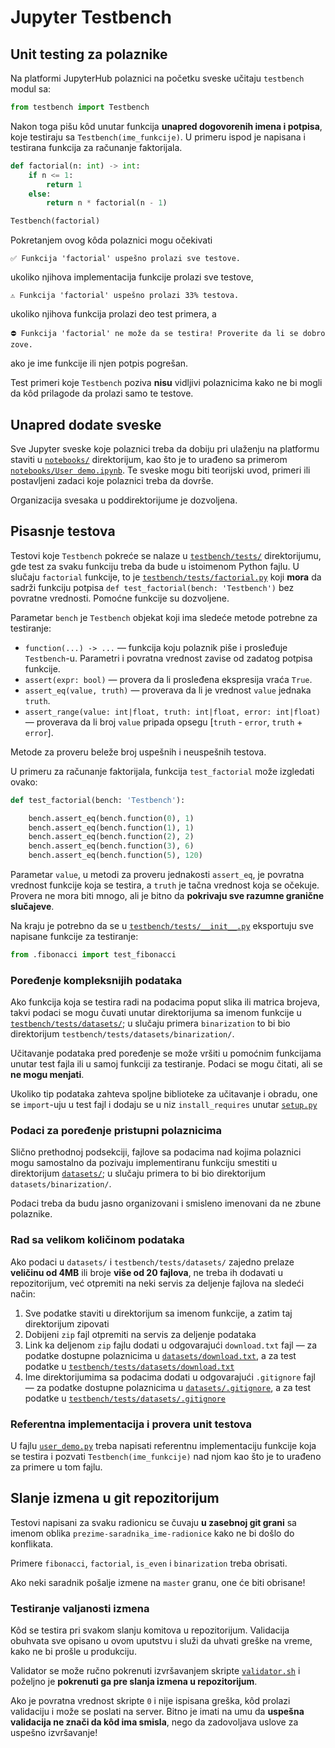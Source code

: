 # Jupyter Testbench

## Unit testing za polaznike

Na platformi JupyterHub polaznici na početku sveske učitaju `testbench` modul sa:
```py
from testbench import Testbench
```
Nakon toga pišu kôd unutar funkcija **unapred dogovorenih imena i potpisa**, koje testiraju sa `Testbench(ime_funkcije)`. U primeru ispod je napisana i testirana funkcija za računanje faktorijala.

```py
def factorial(n: int) -> int:
    if n <= 1:
        return 1
    else:
        return n * factorial(n - 1)

Testbench(factorial)
```

Pokretanjem ovog kôda polaznici mogu očekivati 
```
✅ Funkcija 'factorial' uspešno prolazi sve testove.
```
ukoliko njihova implementacija funkcije prolazi sve testove,
```
⚠️ Funkcija 'factorial' uspešno prolazi 33% testova.
```
ukoliko njihova funkcija prolazi deo test primera, a
```
⛔ Funkcija 'factorial' ne može da se testira! Proverite da li se dobro zove.
```
ako je ime funkcije ili njen potpis pogrešan.

Test primeri koje `Testbench` poziva **nisu** vidljivi polaznicima kako ne bi mogli da kôd prilagode da prolazi samo te testove.

## Unapred dodate sveske

Sve Jupyter sveske koje polaznici treba da dobiju pri ulaženju na platformu staviti u [`notebooks/`](./notebooks/) direktorijum, kao što je to urađeno sa primerom [`notebooks/User demo.ipynb`](./notebooks/User%20demo.ipynb). Te sveske mogu biti teorijski uvod, primeri ili postavljeni zadaci koje polaznici treba da dovrše.

Organizacija svesaka u poddirektorijume je dozvoljena.

## Pisasnje testova

Testovi koje `Testbench` pokreće se nalaze u [`testbench/tests/`](./testbench/tests/) direktorijumu, gde test za svaku funkciju treba da bude u istoimenom Python fajlu. U slučaju `factorial` funkcije, to je [`testbench/tests/factorial.py`](./testbench/tests/factorial.py) koji **mora** da sadrži funkciju potpisa `def test_factorial(bench: 'Testbench')` bez povratne vrednosti. Pomoćne funkcije su dozvoljene.

Parametar `bench` je `Testbench` objekat koji ima sledeće metode potrebne za testiranje:

- `function(...) -> ...` — funkcija koju polaznik piše i prosleđuje `Testbench`-u. Parametri i povratna vrednost zavise od zadatog potpisa funkcije.
- `assert(expr: bool)` — provera da li prosleđena ekspresija vraća `True`.
- `assert_eq(value, truth)` — proverava da li je vrednost `value` jednaka `truth`.
- `assert_range(value: int|float, truth: int|float, error: int|float)` — proverava da li broj `value` pripada opsegu [`truth` - `error`, `truth` + `error`].

Metode za proveru beleže broj uspešnih i neuspešnih testova.

U primeru za računanje faktorijala, funkcija `test_factorial` može izgledati ovako:
```py
def test_factorial(bench: 'Testbench'):

    bench.assert_eq(bench.function(0), 1)
    bench.assert_eq(bench.function(1), 1)
    bench.assert_eq(bench.function(2), 2)
    bench.assert_eq(bench.function(3), 6)
    bench.assert_eq(bench.function(5), 120)
```

Parametar `value`, u metodi za proveru jednakosti `assert_eq`, је povratna vrednost funkcije koja se testira, a `truth` je tačna vrednost koja se očekuje. Provera ne mora biti mnogo, ali je bitno da **pokrivaju sve razumne granične slučajeve**.

Na kraju je potrebno da se u [ `testbench/tests/__init__.py`](./testbench/tests/__init__.py) eksportuju sve napisane funkcije za testiranje:
```py
from .fibonacci import test_fibonacci
```

### Poređenje kompleksnijih podataka

Ako funkcija koja se testira radi na podacima poput slika ili matrica brojeva, takvi podaci se mogu čuvati unutar direktorijuma sa imenom funkcije u [`testbench/tests/datasets/`](./testbench/tests/datasets/); u slučaju primera `binarization` to bi bio direktorijum `testbench/tests/datasets/binarization/`.

Učitavanje podataka pred poređenje se može vršiti u pomoćnim funkcijama unutar test fajla ili u samoj funkciji za testiranje. Podaci se mogu čitati, ali se **ne mogu menjati**.

Ukoliko tip podataka zahteva spoljne biblioteke za učitavanje i obradu, one se `import`-uju u test fajl i dodaju se u niz `install_requires` unutar [`setup.py`](./setup.py)

### Podaci za poređenje pristupni polaznicima

Slično prethodnoj podsekciji, fajlove sa podacima nad kojima polaznici mogu samostalno da pozivaju implementiranu funkciju smestiti u direktorijum [`datasets/`](./datasets/); u slučaju primera to bi bio direktorijum `datasets/binarization/`.

Podaci treba da budu jasno organizovani i smisleno imenovani da ne zbune polaznike.

### Rad sa velikom količinom podataka

Ako podaci u `datasets/` i `testbench/tests/datasets/` zajedno prelaze **veličinu od 4MB**
ili broje **više od 20 fajlova**, ne treba ih dodavati u repozitorijum, već otpremiti na neki
servis za deljenje fajlova na sledeći način:

1) Sve podatke staviti u direktorijum sa imenom funkcije, a zatim taj direktorijum zipovati
2) Dobijeni `zip` fajl otpremiti na servis za deljenje podataka
3) Link ka deljenom `zip` fajlu dodati u odgovarajući `download.txt` fajl —
   za podatke dostupne polaznicima u [`datasets/download.txt`](datasets/download.txt),
   a za test podatke u [`testbench/tests/datasets/download.txt`](testbench/tests/datasets/download.txt)
4) Ime direktorijumima sa podacima dodati u odgovarajući `.gitignore` fajl —
   za podatke dostupne polaznicima u [`datasets/.gitignore`](datasets/.gitignore),
   a za test podatke u [`testbench/tests/datasets/.gitignore`](testbench/tests/datasets/.gitignore)

### Referentna implementacija i provera unit testova

U fajlu [`user_demo.py`](./user_demo.py) treba napisati referentnu implementaciju funkcije koja se testira i pozvati `Testbench(ime_funkcije)` nad njom kao što je to urađeno za primere u tom fajlu.

## Slanje izmena u git repozitorijum

Testovi napisani za svaku radionicu se čuvaju **u zasebnoj git grani** sa imenom oblika `prezime-saradnika_ime-radionice` kako ne bi došlo do konflikata.

Primere `fibonacci`, `factorial`, `is_even` i `binarization` treba obrisati.

Ako neki saradnik pošalje izmene na `master` granu, one će biti obrisane!

### Testiranje valjanosti izmena

Kôd se testira pri svakom slanju komitova u repozitorijum.
Validacija obuhvata sve opisano u ovom uputstvu i služi da uhvati greške na vreme, kako ne bi prošle u produkciju.

Validator se može ručno pokrenuti izvršavanjem skripte [`validator.sh`](./validator.sh) i poželjno je **pokrenuti ga pre slanja izmena u repozitorijum**.

Ako je povratna vrednost skripte `0` i nije ispisana greška, kôd prolazi validaciju i može se poslati na server. Bitno je imati na umu da **uspešna validacija ne znači da kôd ima smisla**, nego da zadovoljava uslove za uspešno izvršavanje!
